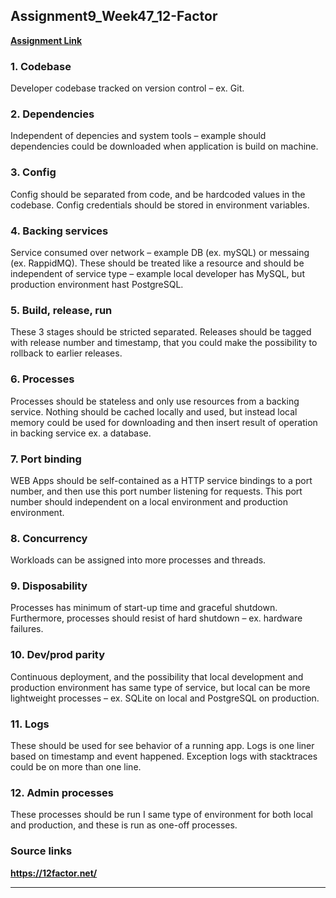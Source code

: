 ## Assignment9_Week47_12-Factor
**[Assignment Link]( https://datsoftlyngby.github.io/soft2020fall/resources/80748096-A9-12-Factor-App.pdf)**  

### 1. Codebase  
Developer codebase tracked on version control – ex. Git.

### 2. Dependencies
Independent of depencies and system tools – example should dependencies could be downloaded when application is build on machine.

### 3. Config
Config should be separated from code, and be hardcoded values in the codebase. Config credentials should be stored in environment variables.

### 4. Backing services
Service consumed over network – example DB (ex. mySQL) or messaing (ex. RappidMQ). These should be treated like a resource and should be independent of service type – example local developer has MySQL, but production environment hast PostgreSQL.

### 5. Build, release, run
These 3 stages should be stricted separated. Releases should be tagged with release number and timestamp, that you could make the possibility to rollback to earlier releases.

### 6. Processes
Processes should be stateless and only use resources from a backing service. Nothing should be cached locally and used, but instead local memory could be used for downloading and then insert result of operation in backing service ex. a database.

### 7. Port binding
WEB Apps should be self-contained as a HTTP service bindings to a port number, and then use this port number listening for requests. This port number should independent on a local environment and production environment.

### 8. Concurrency
Workloads can be assigned into more processes and threads.

### 9. Disposability
Processes has minimum of start-up time and graceful shutdown. Furthermore, processes should resist of hard shutdown – ex. hardware failures.

### 10. Dev/prod parity
Continuous deployment, and the possibility that local development and production environment has same type of service, but local can be more lightweight processes – ex. SQLite on local and PostgreSQL on production.

### 11. Logs
These should be used for see behavior of a running app. Logs is one liner based on timestamp and event happened. Exception logs with stacktraces could be on more than one line.

### 12. Admin processes
These processes should be run I same type of environment for both local and production, and these is run as one-off processes.

### Source links
**https://12factor.net/**  
***

